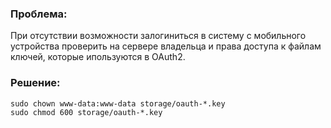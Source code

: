 ### Проблема:

При отсутствии возможности залогиниться в систему с мобильного устройства проверить на сервере владельца и права доступа к файлам ключей, 
которые ипользуются в OAuth2.

### Решение:

```
sudo chown www-data:www-data storage/oauth-*.key
sudo chmod 600 storage/oauth-*.key
```
